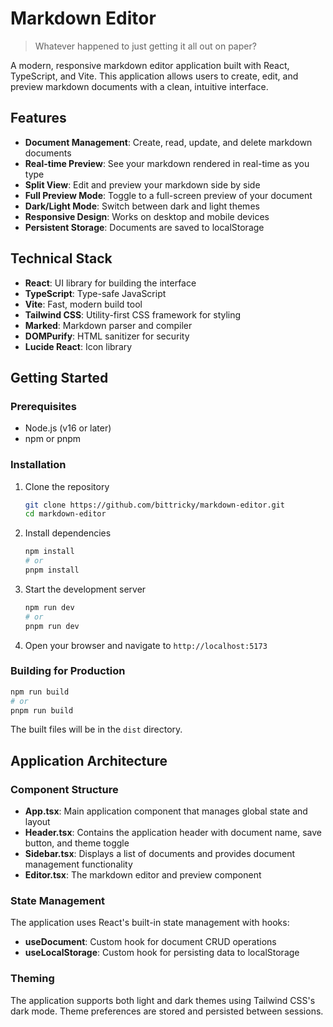 # Markdown Editor

> Whatever happened to just getting it all out on paper?

A modern, responsive markdown editor application built with React, TypeScript, and Vite. This application allows users to create, edit, and preview markdown documents with a clean, intuitive interface.

## Features

- **Document Management**: Create, read, update, and delete markdown documents
- **Real-time Preview**: See your markdown rendered in real-time as you type
- **Split View**: Edit and preview your markdown side by side
- **Full Preview Mode**: Toggle to a full-screen preview of your document
- **Dark/Light Mode**: Switch between dark and light themes
- **Responsive Design**: Works on desktop and mobile devices
- **Persistent Storage**: Documents are saved to localStorage

## Technical Stack

- **React**: UI library for building the interface
- **TypeScript**: Type-safe JavaScript
- **Vite**: Fast, modern build tool
- **Tailwind CSS**: Utility-first CSS framework for styling
- **Marked**: Markdown parser and compiler
- **DOMPurify**: HTML sanitizer for security
- **Lucide React**: Icon library

## Getting Started

### Prerequisites

- Node.js (v16 or later)
- npm or pnpm

### Installation

1. Clone the repository
   ```bash
   git clone https://github.com/bittricky/markdown-editor.git
   cd markdown-editor
   ```

2. Install dependencies
   ```bash
   npm install
   # or
   pnpm install
   ```

3. Start the development server
   ```bash
   npm run dev
   # or
   pnpm run dev
   ```

4. Open your browser and navigate to `http://localhost:5173`

### Building for Production

```bash
npm run build
# or
pnpm run build
```

The built files will be in the `dist` directory.

## Application Architecture

### Component Structure

- **App.tsx**: Main application component that manages global state and layout
- **Header.tsx**: Contains the application header with document name, save button, and theme toggle
- **Sidebar.tsx**: Displays a list of documents and provides document management functionality
- **Editor.tsx**: The markdown editor and preview component

### State Management

The application uses React's built-in state management with hooks:

- **useDocument**: Custom hook for document CRUD operations
- **useLocalStorage**: Custom hook for persisting data to localStorage

### Theming

The application supports both light and dark themes using Tailwind CSS's dark mode. Theme preferences are stored and persisted between sessions.

